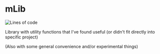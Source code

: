 # mLib
![Lines of code](https://img.shields.io/tokei/lines/github/Mmesek/mlib?style=plastic)

Library with utility functions that I've found useful (or didn't fit directly into specific project)

(Also with some general convenience and/or experimental things)